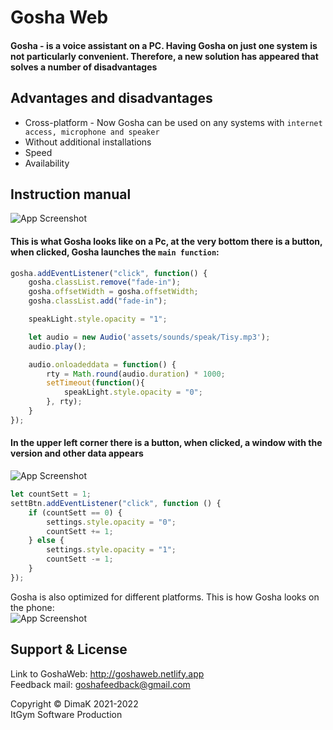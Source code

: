 # Gosha Web

#### Gosha - is a voice assistant on a PC. Having Gosha on just one system is not particularly convenient. Therefore, a new solution has appeared that solves a number of disadvantages

## Advantages and disadvantages
- Cross-platform -  Now Gosha can be used on any systems with `internet access, microphone and speaker`
- Without additional installations
- Speed
- Availability

## Instruction manual
![App Screenshot](https://i.ibb.co/YZMGPPZ/2022-04-23-143041436.png)

#### This is what Gosha looks like on a Pc, at the very bottom there is a button, when clicked, Gosha launches the `main function`:
```javascript
gosha.addEventListener("click", function() {
    gosha.classList.remove("fade-in");
    gosha.offsetWidth = gosha.offsetWidth;
    gosha.classList.add("fade-in");

    speakLight.style.opacity = "1";

    let audio = new Audio('assets/sounds/speak/Tisy.mp3');
    audio.play();

    audio.onloadeddata = function() {
        rty = Math.round(audio.duration) * 1000;
        setTimeout(function(){
            speakLight.style.opacity = "0";
        }, rty);
    }
});
```

#### In the upper left corner there is a button, when clicked, a window with the version and other data appears
![App Screenshot](https://i.ibb.co/RY0NK3n/2022-04-23-143920337.png)

```javascript
let countSett = 1;
settBtn.addEventListener("click", function () {
    if (countSett == 0) {
        settings.style.opacity = "0";
        countSett += 1;
    } else {
        settings.style.opacity = "1";
        countSett -= 1;
    }
});
```
Gosha is also optimized for different platforms.
This is how Gosha looks on the phone:  
![App Screenshot](https://i.ibb.co/yn7ndXb/2022-04-23-144400146.png)

## Support & License
Link to GoshaWeb: http://goshaweb.netlify.app  
Feedback mail: goshafeedback@gmail.com

Copyright © DimaK 2021-2022  
ItGym Software Production
